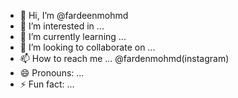 - 👋 Hi, I’m @fardeenmohmd
- 👀 I’m interested in ...
- 🌱 I’m currently learning ...
- 💞️ I’m looking to collaborate on ...
- 📫 How to reach me ... @fardenmohmd(instagram)
- 😄 Pronouns: ...
- ⚡ Fun fact: ...

<!---
fardeenmohmd/fardeenmohmd is a ✨ special ✨ repository because its `README.md` (this file) appears on your GitHub profile.
You can click the Preview link to take a look at your changes.
--->
